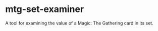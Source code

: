 mtg-set-examiner
================

A tool for examining the value of a Magic: The Gathering card in its set.
